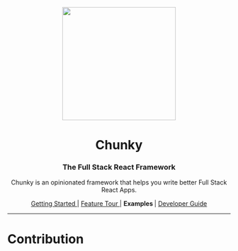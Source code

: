 <p align="center"> <img src="https://raw.githubusercontent.com/fluidtrends/chunky/master/logo.gif" width="256px"> </p>
<h1 align="center"> Chunky </h1>
<h3 align="center"> The Full Stack React Framework </h3>
<p align="center"> Chunky is an opinionated framework that helps you write better Full Stack React Apps. </p>

<p align="center">
<a href="docs/start/README.md"> Getting Started </a> |
<a href="docs/features/README.md"> Feature Tour </a> |
<strong> Examples  </strong> |
<a href="docs/guide/README.md"> Developer Guide </a>
</p>

<hr/>

# Contribution
